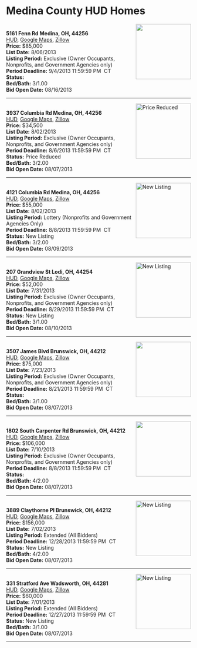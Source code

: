 # Medina County HUD Homes

[<img alt="" src="https://www.hudhomestore.com/pages/ImageShow.aspx?Case=412-624687" align="right" style="height:150px;">](http://www.hudhomestore.com/Listing/PropertyDetails.aspx?caseNumber=412-624687)  
**5161 Fenn Rd Medina, OH, 44256**  
[HUD](http://www.hudhomestore.com/Listing/PropertyDetails.aspx?caseNumber=412-624687), [Google Maps](http://maps.google.com/maps?q=5161+Fenn+Rd+Medina%2C+OH%2C+44256), [Zillow](http://www.zillow.com/homes/5161+Fenn+Rd+Medina%2C+OH%2C+44256/)  
**Price:** $85,000  
**List Date:** 8/06/2013  
**Listing Period:** Exclusive (Owner Occupants, Nonprofits, and Government Agencies only)  
**Period Deadline:** 9/4/2013 11:59:59 PM  CT  
**Status:**   
**Bed/Bath:** 3/1.00  
**Bid Open Date:** 08/16/2013

***

[<img alt="Price Reduced" src="https://www.hudhomestore.com/pages/ImageShow.aspx?Case=412-524565" align="right" style="height:150px;">](http://www.hudhomestore.com/Listing/PropertyDetails.aspx?caseNumber=412-524565)  
**3937 Columbia Rd Medina, OH, 44256**  
[HUD](http://www.hudhomestore.com/Listing/PropertyDetails.aspx?caseNumber=412-524565), [Google Maps](http://maps.google.com/maps?q=3937+Columbia+Rd+Medina%2C+OH%2C+44256), [Zillow](http://www.zillow.com/homes/3937+Columbia+Rd+Medina%2C+OH%2C+44256/)  
**Price:** $34,500  
**List Date:** 8/02/2013  
**Listing Period:** Exclusive (Owner Occupants, Nonprofits, and Government Agencies only)  
**Period Deadline:** 8/6/2013 11:59:59 PM  CT  
**Status:** Price Reduced  
**Bed/Bath:** 3/2.00  
**Bid Open Date:** 08/07/2013

***

[<img alt="New Listing" src="https://www.hudhomestore.com/pages/ImageShow.aspx?Case=412-489146" align="right" style="height:150px;">](http://www.hudhomestore.com/Listing/PropertyDetails.aspx?caseNumber=412-489146)  
**4121 Columbia Rd Medina, OH, 44256**  
[HUD](http://www.hudhomestore.com/Listing/PropertyDetails.aspx?caseNumber=412-489146), [Google Maps](http://maps.google.com/maps?q=4121+Columbia+Rd+Medina%2C+OH%2C+44256), [Zillow](http://www.zillow.com/homes/4121+Columbia+Rd+Medina%2C+OH%2C+44256/)  
**Price:** $55,000  
**List Date:** 8/02/2013  
**Listing Period:** Lottery (Nonprofits and Government Agencies Only)  
**Period Deadline:** 8/8/2013 11:59:59 PM  CT  
**Status:** New Listing  
**Bed/Bath:** 3/2.00  
**Bid Open Date:** 08/09/2013

***

[<img alt="New Listing" src="https://www.hudhomestore.com/pages/ImageShow.aspx?Case=412-586492" align="right" style="height:150px;">](http://www.hudhomestore.com/Listing/PropertyDetails.aspx?caseNumber=412-586492)  
**207 Grandview St Lodi, OH, 44254**  
[HUD](http://www.hudhomestore.com/Listing/PropertyDetails.aspx?caseNumber=412-586492), [Google Maps](http://maps.google.com/maps?q=207+Grandview+St+Lodi%2C+OH%2C+44254), [Zillow](http://www.zillow.com/homes/207+Grandview+St+Lodi%2C+OH%2C+44254/)  
**Price:** $52,000  
**List Date:** 7/31/2013  
**Listing Period:** Exclusive (Owner Occupants, Nonprofits, and Government Agencies only)  
**Period Deadline:** 8/29/2013 11:59:59 PM  CT  
**Status:** New Listing  
**Bed/Bath:** 3/1.00  
**Bid Open Date:** 08/10/2013

***

[<img alt="" src="https://www.hudhomestore.com/pages/ImageShow.aspx?Case=412-572465" align="right" style="height:150px;">](http://www.hudhomestore.com/Listing/PropertyDetails.aspx?caseNumber=412-572465)  
**3507 James Blvd Brunswick, OH, 44212**  
[HUD](http://www.hudhomestore.com/Listing/PropertyDetails.aspx?caseNumber=412-572465), [Google Maps](http://maps.google.com/maps?q=3507+James+Blvd+Brunswick%2C+OH%2C+44212), [Zillow](http://www.zillow.com/homes/3507+James+Blvd+Brunswick%2C+OH%2C+44212/)  
**Price:** $75,000  
**List Date:** 7/23/2013  
**Listing Period:** Exclusive (Owner Occupants, Nonprofits, and Government Agencies only)  
**Period Deadline:** 8/21/2013 11:59:59 PM  CT  
**Status:**   
**Bed/Bath:** 3/1.00  
**Bid Open Date:** 08/07/2013

***

[<img alt="" src="https://www.hudhomestore.com/pages/ImageShow.aspx?Case=412-582941" align="right" style="height:150px;">](http://www.hudhomestore.com/Listing/PropertyDetails.aspx?caseNumber=412-582941)  
**1802 South Carpenter Rd Brunswick, OH, 44212**  
[HUD](http://www.hudhomestore.com/Listing/PropertyDetails.aspx?caseNumber=412-582941), [Google Maps](http://maps.google.com/maps?q=1802+South+Carpenter+Rd+Brunswick%2C+OH%2C+44212), [Zillow](http://www.zillow.com/homes/1802+South+Carpenter+Rd+Brunswick%2C+OH%2C+44212/)  
**Price:** $106,000  
**List Date:** 7/10/2013  
**Listing Period:** Exclusive (Owner Occupants, Nonprofits, and Government Agencies only)  
**Period Deadline:** 8/8/2013 11:59:59 PM  CT  
**Status:**   
**Bed/Bath:** 4/2.00  
**Bid Open Date:** 08/07/2013

***

[<img alt="New Listing" src="https://www.hudhomestore.com/pages/ImageShow.aspx?Case=412-566132" align="right" style="height:150px;">](http://www.hudhomestore.com/Listing/PropertyDetails.aspx?caseNumber=412-566132)  
**3889 Claythorne Pl Brunswick, OH, 44212**  
[HUD](http://www.hudhomestore.com/Listing/PropertyDetails.aspx?caseNumber=412-566132), [Google Maps](http://maps.google.com/maps?q=3889+Claythorne+Pl+Brunswick%2C+OH%2C+44212), [Zillow](http://www.zillow.com/homes/3889+Claythorne+Pl+Brunswick%2C+OH%2C+44212/)  
**Price:** $156,000  
**List Date:** 7/02/2013  
**Listing Period:** Extended (All Bidders)  
**Period Deadline:** 12/28/2013 11:59:59 PM  CT  
**Status:** New Listing  
**Bed/Bath:** 4/2.00  
**Bid Open Date:** 08/07/2013

***

[<img alt="New Listing" src="https://www.hudhomestore.com/pages/ImageShow.aspx?Case=412-564446" align="right" style="height:150px;">](http://www.hudhomestore.com/Listing/PropertyDetails.aspx?caseNumber=412-564446)  
**331 Stratford Ave Wadsworth, OH, 44281**  
[HUD](http://www.hudhomestore.com/Listing/PropertyDetails.aspx?caseNumber=412-564446), [Google Maps](http://maps.google.com/maps?q=331+Stratford+Ave+Wadsworth%2C+OH%2C+44281), [Zillow](http://www.zillow.com/homes/331+Stratford+Ave+Wadsworth%2C+OH%2C+44281/)  
**Price:** $60,000  
**List Date:** 7/01/2013  
**Listing Period:** Extended (All Bidders)  
**Period Deadline:** 12/27/2013 11:59:59 PM  CT  
**Status:** New Listing  
**Bed/Bath:** 3/1.00  
**Bid Open Date:** 08/07/2013

***

